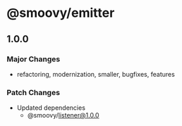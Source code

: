 # @smoovy/emitter

## 1.0.0

### Major Changes

- refactoring, modernization, smaller, bugfixes, features

### Patch Changes

- Updated dependencies
  - @smoovy/listener@1.0.0
